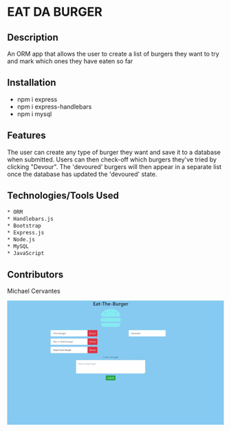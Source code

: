 # EAT DA BURGER

## Description

An ORM app that allows the user to create a list of burgers they want to try and mark which ones they have eaten so far

## Installation

- npm i express
- npm i express-handlebars
- npm i mysql

## Features

 The user can create any type of burger they want and save it to a database when submitted. Users can then check-off which burgers they've tried by clicking "Devour". The 'devoured' burgers will then appear in a separate list once the database has updated the 'devoured' state.

## Technologies/Tools Used

    * ORM
    * Handlebars.js
    * Bootstrap
    * Express.js
    * Node.js
    * MySQL
    * JavaScript

## Contributors

Michael Cervantes

![ORM EAT DA BURGER](/public/assets/images/Capture.JPG)


